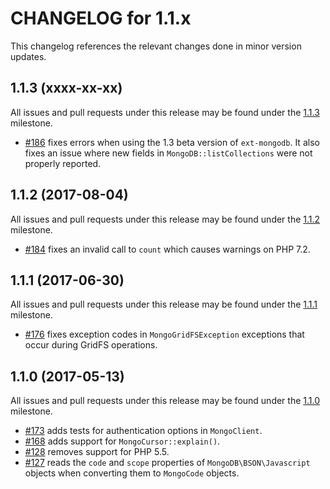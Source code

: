 CHANGELOG for 1.1.x
===================

This changelog references the relevant changes done in minor version updates.

1.1.3 (xxxx-xx-xx)
------------------

All issues and pull requests under this release may be found under the
[1.1.3](https://github.com/alcaeus/mongo-php-adapter/issues?q=milestone%3A1.1.3)
milestone.

 * [#186](https://github.com/alcaeus/mongo-php-adapter/pull/186) fixes errors when
 using the 1.3 beta version of `ext-mongodb`. It also fixes an issue where new
 fields in `MongoDB::listCollections` were not properly reported.

1.1.2 (2017-08-04)
------------------

All issues and pull requests under this release may be found under the
[1.1.2](https://github.com/alcaeus/mongo-php-adapter/issues?q=milestone%3A1.1.2)
milestone.

 * [#184](https://github.com/alcaeus/mongo-php-adapter/pull/184) fixes an invalid
 call to `count` which causes warnings on PHP 7.2.

1.1.1 (2017-06-30)
------------------

All issues and pull requests under this release may be found under the
[1.1.1](https://github.com/alcaeus/mongo-php-adapter/issues?q=milestone%3A1.1.1)
milestone.

 * [#176](https://github.com/alcaeus/mongo-php-adapter/pull/176) fixes exception
 codes in `MongoGridFSException` exceptions that occur during GridFS operations.

1.1.0 (2017-05-13)
------------------

All issues and pull requests under this release may be found under the
[1.1.0](https://github.com/alcaeus/mongo-php-adapter/issues?q=milestone%3A1.1.0)
milestone.

 * [#173](https://github.com/alcaeus/mongo-php-adapter/pull/173) adds tests for
 authentication options in `MongoClient`.
 * [#168](https://github.com/alcaeus/mongo-php-adapter/pull/168) adds support for
 `MongoCursor::explain()`.
 * [#128](https://github.com/alcaeus/mongo-php-adapter/pull/128) removes support
 for PHP 5.5.
 * [#127](https://github.com/alcaeus/mongo-php-adapter/pull/127) reads the `code`
 and `scope` properties of `MongoDB\BSON\Javascript` objects when converting them
 to `MongoCode` objects.
